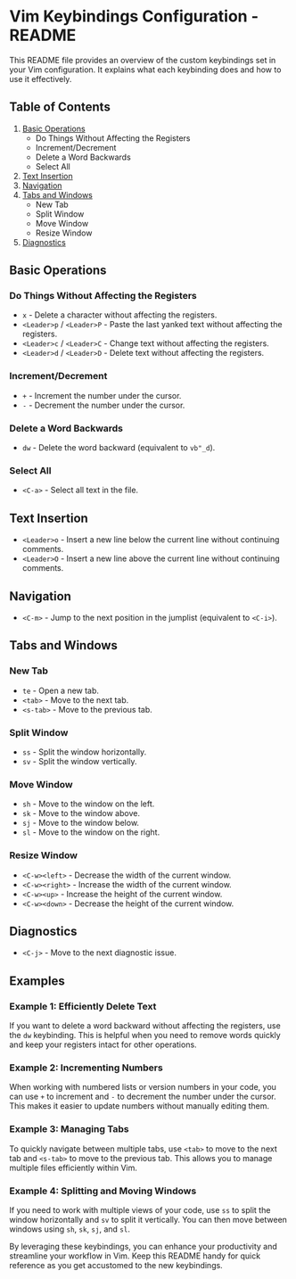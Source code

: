 # Vim Keybindings Configuration - README

This README file provides an overview of the custom keybindings set in your Vim configuration. It explains what each keybinding does and how to use it effectively.

## Table of Contents

1. [Basic Operations](#basic-operations)
   - Do Things Without Affecting the Registers
   - Increment/Decrement
   - Delete a Word Backwards
   - Select All
2. [Text Insertion](#text-insertion)
3. [Navigation](#navigation)
4. [Tabs and Windows](#tabs-and-windows)
   - New Tab
   - Split Window
   - Move Window
   - Resize Window
5. [Diagnostics](#diagnostics)

## Basic Operations

### Do Things Without Affecting the Registers

- `x` - Delete a character without affecting the registers.
- `<Leader>p` / `<Leader>P` - Paste the last yanked text without affecting the registers.
- `<Leader>c` / `<Leader>C` - Change text without affecting the registers.
- `<Leader>d` / `<Leader>D` - Delete text without affecting the registers.

### Increment/Decrement

- `+` - Increment the number under the cursor.
- `-` - Decrement the number under the cursor.

### Delete a Word Backwards

- `dw` - Delete the word backward (equivalent to `vb"_d`).

### Select All

- `<C-a>` - Select all text in the file.

## Text Insertion

- `<Leader>o` - Insert a new line below the current line without continuing comments.
- `<Leader>O` - Insert a new line above the current line without continuing comments.

## Navigation

- `<C-m>` - Jump to the next position in the jumplist (equivalent to `<C-i>`).

## Tabs and Windows

### New Tab

- `te` - Open a new tab.
- `<tab>` - Move to the next tab.
- `<s-tab>` - Move to the previous tab.

### Split Window

- `ss` - Split the window horizontally.
- `sv` - Split the window vertically.

### Move Window

- `sh` - Move to the window on the left.
- `sk` - Move to the window above.
- `sj` - Move to the window below.
- `sl` - Move to the window on the right.

### Resize Window

- `<C-w><left>` - Decrease the width of the current window.
- `<C-w><right>` - Increase the width of the current window.
- `<C-w><up>` - Increase the height of the current window.
- `<C-w><down>` - Decrease the height of the current window.

## Diagnostics

- `<C-j>` - Move to the next diagnostic issue.

## Examples

### Example 1: Efficiently Delete Text

If you want to delete a word backward without affecting the registers, use the `dw` keybinding. This is helpful when you need to remove words quickly and keep your registers intact for other operations.

### Example 2: Incrementing Numbers

When working with numbered lists or version numbers in your code, you can use `+` to increment and `-` to decrement the number under the cursor. This makes it easier to update numbers without manually editing them.

### Example 3: Managing Tabs

To quickly navigate between multiple tabs, use `<tab>` to move to the next tab and `<s-tab>` to move to the previous tab. This allows you to manage multiple files efficiently within Vim.

### Example 4: Splitting and Moving Windows

If you need to work with multiple views of your code, use `ss` to split the window horizontally and `sv` to split it vertically. You can then move between windows using `sh`, `sk`, `sj`, and `sl`.

By leveraging these keybindings, you can enhance your productivity and streamline your workflow in Vim. Keep this README handy for quick reference as you get accustomed to the new keybindings.
